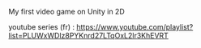 My first video game on Unity in 2D

youtube series (fr) : https://www.youtube.com/playlist?list=PLUWxWDlz8PYKnrd27LTqOxL2lr3KhEVRT
